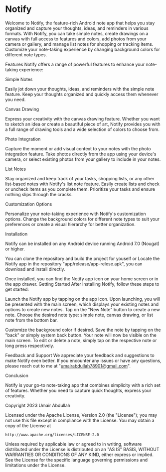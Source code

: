 # Notify

Welcome to Notify, the feature-rich Android note app that helps you stay organized and capture your thoughts, ideas, and reminders in various formats. With Notify, you can take simple notes, create drawings on a canvas with full access to features and colors, add photos from your camera or gallery, and manage list notes for shopping or tracking items. Customize your note-taking experience by changing background colors for different note types.

Features
Notify offers a range of powerful features to enhance your note-taking experience:

Simple Notes

Easily jot down your thoughts, ideas, and reminders with the simple note feature. Keep your thoughts organized and quickly access them whenever you need.

Canvas Drawing

Express your creativity with the canvas drawing feature. Whether you want to sketch an idea or create a beautiful piece of art, Notify provides you with a full range of drawing tools and a wide selection of colors to choose from.

Photo Integration

Capture the moment or add visual context to your notes with the photo integration feature. Take photos directly from the app using your device's camera, or select existing photos from your gallery to include in your notes.

List Notes

Stay organized and keep track of your tasks, shopping lists, or any other list-based notes with Notify's list note feature. Easily create lists and check or uncheck items as you complete them. Prioritize your tasks and ensure nothing slips through the cracks.

Customization Options

Personalize your note-taking experience with Notify's customization options. Change the background colors for different note types to suit your preferences or create a visual hierarchy for better organization.

Installation

Notify can be installed on any Android device running Android 7.0 (Nougat) or higher.

You can clone the repository and build the project for youself or
Locate the Notify app in the repository "app/release/app-relese.apk", you can download and install directly.

Once installed, you can find the Notify app icon on your home screen or in the app drawer.
Getting Started
After installing Notify, follow these steps to get started:

Launch the Notify app by tapping on the app icon.
Upon launching, you will be presented with the main screen, which displays your existing notes and options to create new notes.
Tap on the "New Note" button to create a new note.
Choose the desired note type: simple note, canvas drawing, or list note from the bottom bar.

Customize the background color if desired.
Save the note by tapping on the "back" or simply system back button.
Your note will now be visible on the main screen.
To edit or delete a note, simply tap on the respective note or long press respectively.

Feedback and Support
We appreciate your feedback and suggestions to make Notify even better. If you encounter any issues or have any questions, please reach out to me at "umairabdullah78901@gmail.com".

Conclusion

Notify is your go-to note-taking app that combines simplicity with a rich set of features. Whether you need to capture quick thoughts, express your creativity.


Copyright 2023 Umair Abdullah

Licensed under the Apache License, Version 2.0 (the "License");
you may not use this file except in compliance with the License.
You may obtain a copy of the License at

    http://www.apache.org/licenses/LICENSE-2.0

Unless required by applicable law or agreed to in writing, software
distributed under the License is distributed on an "AS IS" BASIS,
WITHOUT WARRANTIES OR CONDITIONS OF ANY KIND, either express or implied.
See the License for the specific language governing permissions and
limitations under the License.

